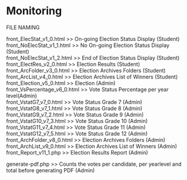 # Monitoring
FILE NAMING

front_ElecStat_v1_0.html >> On-going Election Status Display (Student)  
front_NoElecStat_v1_1.html >> No On-going Election Status Display (Student)  
front_NoElecStat_v1_2.html >> End of Election Status Display (Student)  
front_ElectRes_v2_0.html >> Election Results (Student)  
front_ArcFolder_v3_0.html >> Election Archives Folders (Student)  
front_ArcList_v4_0.html >> Election Archives List of Winners (Student)  
front_Election_v5_0.html >> Election (Admin)  
front_VsPercentage_v6_0.html >> Vote Status Percentage per year level(Admin)  
front_VstatG7_v7_0.html >> Vote Status Grade 7 (Admin)  
front_VstatG8_v7_1.html >> Vote Status Grade 8 (Admin)  
front_VstatG9_v7_2.html >> Vote Status Grade 9 (Admin)  
front_VstatG10_v7_3.html >> Vote Status Grade 10 (Admin)  
front_VstatG11_v7_4.html >> Vote Status Grade 11 (Admin)  
front_VstatG12_v7_5.html >> Vote Status Grade 12 (Admin)  
front_ArchFolder_v8_0.html >> Election Archives Folders (Admin)  
front_ArchList_v9_0.html >> Election Archives List of Winners (Admin)  
front_Report_v11_1.php >> Election Results Report (Admin)

generate-pdf.php >> Counts the votes per candidate, per yearlevel and total before generating PDF (Admin)

